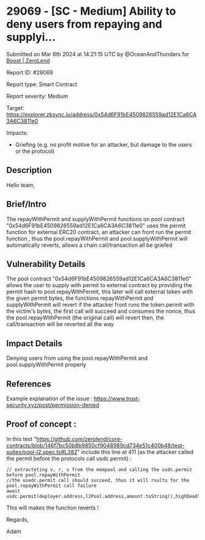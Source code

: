# 29069 - \[SC - Medium] Ability to deny users from repaying and supplyi...

Submitted on Mar 6th 2024 at 14:21:15 UTC by @OceanAndThunders for [Boost | ZeroLend](https://immunefi.com/bounty/zerolend-boost/)

Report ID: #29069

Report type: Smart Contract

Report severity: Medium

Target: https://explorer.zksync.io/address/0x54d6F91bE4509826559ad12E1Ca6CA3A6C3811e0

Impacts:

* Griefing (e.g. no profit motive for an attacker, but damage to the users or the protocol)

## Description

Hello team,

## Brief/Intro

The repayWithPermit and supplyWithPermit functions on pool contract "0x54d6F91bE4509826559ad12E1Ca6CA3A6C3811e0" uses the permit function for external ERC20 contract, an attacker can front run the permit function , thus the pool.repayWithPermit and pool.supplyWithPermit will automatically reverts, allows a chain call/transaction all be griefed

## Vulnerability Details

The pool contract "0x54d6F91bE4509826559ad12E1Ca6CA3A6C3811e0" allows the user to supply with permit to external contract by providing the permit hash to pool.repayWithPermit, this later will call external token with the given permit bytes, the functions repayWithPermit and supplyWithPermit will revert if the attacker front runs the token.permit with the victim's bytes, the first call will succeed and consumes the nonce, thus the pool.repayWithPermit (the original call) will revert then, the call/transaction will be reverted all the way

## Impact Details

Denying users from using the pool.repayWithPermit and pool.supplyWithPermit properly

## References

Example explanation of the issue : https://www.trust-security.xyz/post/permission-denied

## Proof of concept :

In this test "https://github.com/zerolend/core-contracts/blob/146f7bc50b8b9850cf9048989cd734e51c400b48/test-suites/pool-l2.spec.ts#L382" include this line at 411 (as the attacker called the permit before the protocols call usdc.permit) :

```
// extracteting v, r, s from the mempool and calling the usdc.permit before pool.repayWithPermit
//the usedc.permit call should succeed, thus it will rsults for the pool.repayWithPermit call failure
await usdc.permit(deployer.address,l2Pool.address,amount.toString(),highDeadline,v,r,s);
```

This will makes the function reverts !

Regards,

Adam
